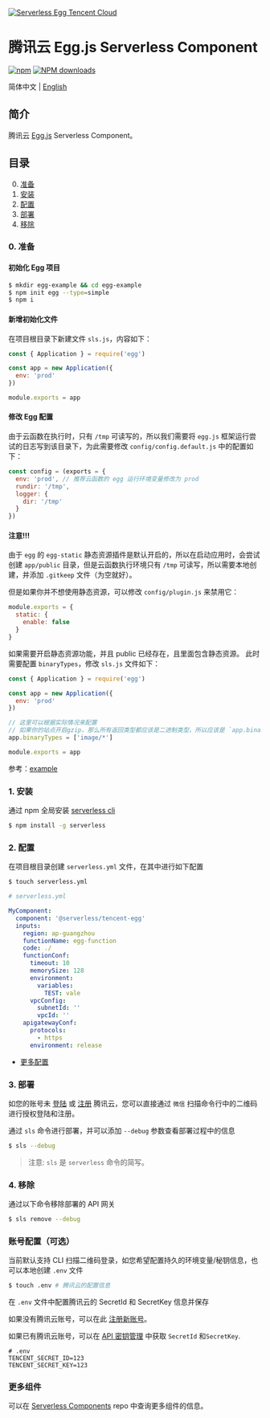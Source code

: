 [![Serverless Egg Tencent Cloud](https://img.serverlesscloud.cn/20191226/1577361751088-egg_width.png)](http://serverless.com)

# 腾讯云 Egg.js Serverless Component

[![npm](https://img.shields.io/npm/v/%40serverless%2Ftencent-egg)](http://www.npmtrends.com/%40serverless%2Ftencent-egg)
[![NPM downloads](http://img.shields.io/npm/dm/%40serverless%2Ftencent-egg.svg?style=flat-square)](http://www.npmtrends.com/%40serverless%2Ftencent-egg)

简体中文 | [English](https://github.com/serverless-components/tencent-egg/blob/master/README.en.md)

## 简介

腾讯云 [Egg.js](https://github.com/eggjs/egg) Serverless Component。

## 目录

0. [准备](#0-准备)
1. [安装](#1-安装)
1. [配置](#2-配置)
1. [部署](#3-部署)
1. [移除](#4-移除)

### 0. 准备

#### 初始化 Egg 项目

```bash
$ mkdir egg-example && cd egg-example
$ npm init egg --type=simple
$ npm i
```

#### 新增初始化文件

在项目根目录下新建文件 `sls.js`，内容如下：

```js
const { Application } = require('egg')

const app = new Application({
  env: 'prod'
})

module.exports = app
```

#### 修改 Egg 配置

由于云函数在执行时，只有 `/tmp` 可读写的，所以我们需要将 `egg.js` 框架运行尝试的日志写到该目录下，为此需要修改 `config/config.default.js` 中的配置如下：

```js
const config = (exports = {
  env: 'prod', // 推荐云函数的 egg 运行环境变量修改为 prod
  rundir: '/tmp',
  logger: {
    dir: '/tmp'
  }
})
```

#### 注意!!!

由于 `egg` 的 `egg-static` 静态资源插件是默认开启的，所以在启动应用时，会尝试创建 `app/public` 目录，但是云函数执行环境只有 `/tmp` 可读写，所以需要本地创建，并添加 `.gitkeep` 文件（为空就好）。

但是如果你并不想使用静态资源，可以修改 `config/plugin.js` 来禁用它：

```js
module.exports = {
  static: {
    enable: false
  }
}
```

如果需要开启静态资源功能，并且 public 已经存在，且里面包含静态资源。
此时需要配置 `binaryTypes`，修改 `sls.js` 文件如下：

```js
const { Application } = require('egg')

const app = new Application({
  env: 'prod'
})

// 这里可以根据实际情况来配置
// 如果你的站点开启gzip，那么所有返回类型都应该是二进制类型，所以应该是 `app.binaryTypes = ['*/*']`
app.binaryTypes = ['image/*']

module.exports = app
```

参考：[example](https://github.com/serverless-components/tencent-egg/blob/master/example/sls.js)

### 1. 安装

通过 npm 全局安装 [serverless cli](https://github.com/serverless/serverless)

```bash
$ npm install -g serverless
```

### 2. 配置

在项目根目录创建 `serverless.yml` 文件，在其中进行如下配置

```bash
$ touch serverless.yml
```

```yml
# serverless.yml

MyComponent:
  component: '@serverless/tencent-egg'
  inputs:
    region: ap-guangzhou
    functionName: egg-function
    code: ./
    functionConf:
      timeout: 10
      memorySize: 128
      environment:
        variables:
          TEST: vale
      vpcConfig:
        subnetId: ''
        vpcId: ''
    apigatewayConf:
      protocols:
        - https
      environment: release
```

- [更多配置](https://github.com/serverless-components/tencent-egg/tree/master/docs/configure.md)

### 3. 部署

如您的账号未 [登陆](https://cloud.tencent.com/login) 或 [注册](https://cloud.tencent.com/register) 腾讯云，您可以直接通过 `微信` 扫描命令行中的二维码进行授权登陆和注册。

通过 `sls` 命令进行部署，并可以添加 `--debug` 参数查看部署过程中的信息

```bash
$ sls --debug
```

> 注意: `sls` 是 `serverless` 命令的简写。

### 4. 移除

通过以下命令移除部署的 API 网关

```bash
$ sls remove --debug
```

### 账号配置（可选）

当前默认支持 CLI 扫描二维码登录，如您希望配置持久的环境变量/秘钥信息，也可以本地创建 `.env` 文件

```bash
$ touch .env # 腾讯云的配置信息
```

在 `.env` 文件中配置腾讯云的 SecretId 和 SecretKey 信息并保存

如果没有腾讯云账号，可以在此 [注册新账号](https://cloud.tencent.com/register)。

如果已有腾讯云账号，可以在 [API 密钥管理](https://console.cloud.tencent.com/cam/capi) 中获取 `SecretId` 和`SecretKey`.

```text
# .env
TENCENT_SECRET_ID=123
TENCENT_SECRET_KEY=123
```

### 更多组件

可以在 [Serverless Components](https://github.com/serverless/components) repo 中查询更多组件的信息。
